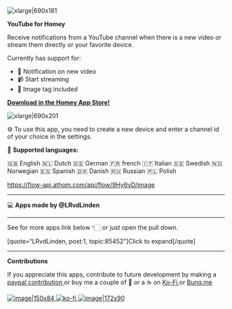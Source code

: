 ![xlarge|690x181](upload://h1lPS3oik88kYihzU67jv77ozg0.jpeg)



**YouTube for Homey**

Receive notifications from a YouTube channel when there is a new video or stream them directly or your favorite device.

Currently has support for:

* :speech_balloon: Notification on new video
* :video_camera: Start streaming
* :rice_scene: Image tag included

**[Download in the Homey App Store! ](https://homey.app/nl-nl/app/nl.lrvdlinden.youtube/YouTube/)**

![xlarge|690x201](upload://9N9irDxddAN0BmcwuwaTZ7doeon.png)


:gear: To use this app, you need to create a new device and enter a channel id of your choice in the settings.


:speech_balloon: **Supported languages:**

🇬🇧 English 🇳🇱 Dutch 🇩🇪 German 🇫🇷 french 🇮🇹 Italian 🇸🇪 Swedish 🇳🇴 Norwegian 🇪🇸 Spanish 🇩🇰 Danish 🇷🇺 Russian 🇵🇱 Polish

https://flow-api.athom.com/api/flow/9Hy6vD/image

---

💻 **Apps made by @LRvdLinden**

---
<p> See for more apps link below 👇🏻 or just open the pull down. </p>

[quote=“LRvdLinden, post:1, topic:85452”]Click to expand[/quote]

---

 **Contributions**

If you appreciate this apps, contribute to future development by making a [paypal contribution ](https://www.paypal.me/lrvdlinden)
or buy me a couple of :beers: or a :coffee: on [Ko-Fi ](https://ko-fi.com/lrvdlinden_homey#checkoutModal) or [Bunq.me ](https://bunq.me/lrvdlinden)

[![image|150x84](upload://5Rtagdo7TObzh9u8haIuXaXBJbc) ](https://paypal.me/lrvdlinden) [![ko-fi](https://ko-fi.com/img/githubbutton_sm.svg) ](https://ko-fi.com/lrvdlinden_homey#checkoutModal)[![image|172x90](upload://iSgqkM7Zaw5s5hwVVnAqXNDQLG9) ](https://bunq.me/lrvdlinden)
